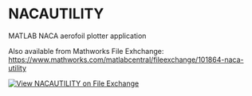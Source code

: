 # NACAUTILITY
MATLAB NACA aerofoil plotter application

Also available from Mathworks File Exhchange: https://www.mathworks.com/matlabcentral/fileexchange/101864-naca-utility

[![View NACAUTILITY on File Exchange](https://www.mathworks.com/matlabcentral/images/matlab-file-exchange.svg)](https://www.mathworks.com/matlabcentral/fileexchange/101864-naca-utility)
